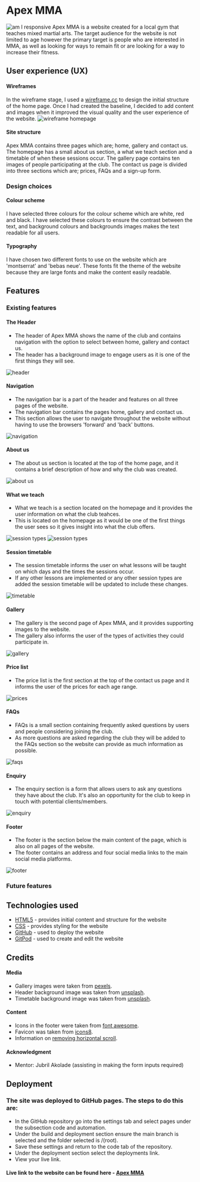 # Apex MMA
![am I responsive](assets/images/readme-images/amiresponsive-apexmma.png)
Apex MMA is a website created for a local gym that teaches mixed martial arts. The target audience for the website is not limited to age however the primary target is people who are interested in MMA, as well as looking for ways to remain fit or are looking for a way to increase their fitness.

## User experience (UX)
#### Wireframes
In the wireframe stage, I used a [wireframe.cc](https://wireframe.cc/) to design the initial structure of the home page. Once I had created the baseline, I decided to add content and images when it improved the visual quality and the user experience of the website.
![wireframe homepage](assets/images/readme-images/wireframe1.png)
#### Site structure
Apex MMA contains three pages which are; home, gallery and contact us. The homepage has a small about us section, a what we teach section and a timetable of when these sessions occur. The gallery page contains ten images of people participating at the club. The contact us page is divided into three sections which are; prices, FAQs and a sign-up form.
### Design choices
#### Colour scheme
I have selected three colours for the colour scheme which are white, red and black. I have selected these colours to ensure the contrast between the text, and background colours and backgrounds images makes the text readable for all users.
#### Typography
I have chosen two different fonts to use on the website which are 'montserrat' and 'bebas neue'. These fonts fit the theme of the website because they are large fonts and make the content easily readable. 
## Features
### Existing features
#### The Header
* The header of Apex MMA shows the name of the club and contains navigation with the option to select between home, gallery and contact us.
* The header has a background image to engage users as it is one of the first things they will see.

![header](assets/images/readme-images/header.png)

#### Navigation
* The navigation bar is a part of the header and features on all three pages of the website.
* The navigation bar contains the pages home, gallery and contact us.
* This section allows the user to navigate throughout the website without having to use the browsers 'forward' and 'back' buttons.

![navigation](assets/images/readme-images/navigation.png)

#### About us
* The about us section is located at the top of the home page, and it contains a brief description of how and why the club was created.

![about us](assets/images/readme-images/about-us.png)

#### What we teach
* What we teach is a section located on the homepage and it provides the user information on what the club teahces.
* This is located on the homepage as it would be one of the first things the user sees so it gives insight into what the club offers.

![session types](assets/images/readme-images/session-type.png)
![session types](assets/images/readme-images/session-type2.png)

#### Session timetable
* The session timetable informs the user on what lessons will be taught on which days and the times the sessions occur.
* If any other lessons are implemented or any other session types are added the session timetable will be updated to include these changes.

![timetable](assets/images/readme-images/timetable.png)

#### Gallery
* The gallery is the second page of Apex MMA, and it provides supporting images to the website.
* The gallery also informs the user of the types of activities they could participate in.

![gallery](assets/images/readme-images/gallery.png)

#### Price list
* The price list is the first section at the top of the contact us page and it informs the user of the prices for each age range.

![prices](assets/images/readme-images/price-list.png)

#### FAQs
* FAQs is a small section containing frequently asked questions by users and people considering joining the club.
* As more questions are asked regarding the club they will be added to the FAQs section so the website can provide as much information as possible.

![faqs](assets/images/readme-images/faq.png)

#### Enquiry
* The enquiry section is a form that allows users to ask any questions they have about the club. It's also an opportunity for the club to keep in touch with potential clients/members.

![enquiry](assets/images/readme-images/enquiry.png)

#### Footer
* The footer is the section below the main content of the page, which is also on all pages of the website.
* The footer contains an address and four social media links to the main social media platforms.

![footer](assets/images/readme-images/footer.png)

### Future features

## Technologies used 
* [HTML5](https://html.spec.whatwg.org/) - provides initial content and structure for the website
* [CSS](https://www.w3.org/Style/CSS/Overview.en.html) - provides styling for the website
* [GitHub](https://github.com/) - used to deploy the website
* [GitPod](https://www.gitpod.io/) - used to create and edit the website

## 
## Credits
#### Media
* Gallery images were taken from [pexels](https://www.pexels.com/).
* Header background image was taken from [unsplash](https://unsplash.com/photos/woman-wearing-white-shirt-and-black-grappling-gloves-7RJTPLgwMsc).
* Timetable background image was taken from [unsplash](https://unsplash.com/photos/a-wrestling-ring-in-an-empty-arena-with-a-man-standing-on-it-pSWfkJgAKGg).
#### Content
* Icons in the footer were taken from [font awesome](https://fontawesome.com/).
* Favicon was taken from [icons8](https://icons8.com/icons/set/predator).
* Information on [removing horizontal scroll](https://stackoverflow.com/questions/17756649/disable-the-horizontal-scroll).
#### Acknowledgment
* Mentor: Jubril Akolade (assisting in making the form inputs required)

## Deployment
### The site was deployed to GitHub pages. The steps to do this are:
* In the GitHub repository go into the settings tab and select pages under the subsection code and automation.
* Under the build and deployment section ensure the main branch is selected and the folder selected is /(root).
* Save these settings and return to the code tab of the repository.
* Under the deployment section select the deployments link.
* View your live link.
#### Live link to the website can be found here - [Apex MMA](https://github.com/Regan-Boreland/ApexMMA/deployments)

